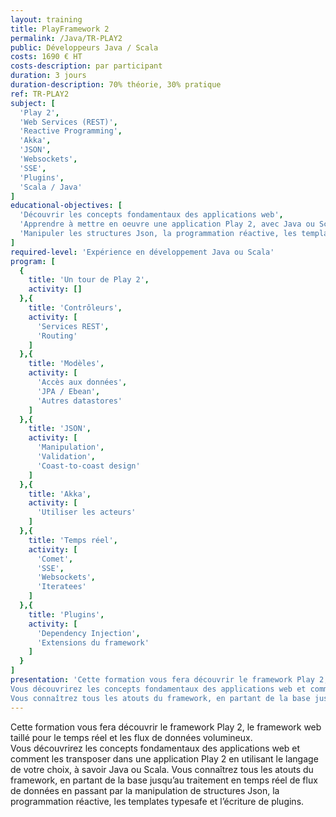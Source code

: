 ```yaml
---
layout: training
title: PlayFramework 2
permalink: /Java/TR-PLAY2
public: Développeurs Java / Scala
costs: 1690 € HT
costs-description: par participant
duration: 3 jours
duration-description: 70% théorie, 30% pratique
ref: TR-PLAY2
subject: [
  'Play 2',
  'Web Services (REST)',
  'Reactive Programming',
  'Akka',
  'JSON',
  'Websockets',
  'SSE',
  'Plugins',
  'Scala / Java'
]
educational-objectives: [
  'Découvrir les concepts fondamentaux des applications web',
  'Apprendre à mettre en oeuvre une application Play 2, avec Java ou Scala',
  'Manipuler les structures Json, la programmation réactive, les templates typesafe et l’écriture de plugins.'
]
required-level: 'Expérience en développement Java ou Scala'
program: [
  {
    title: 'Un tour de Play 2',
    activity: []
  },{
    title: 'Contrôleurs',
    activity: [
      'Services REST',
      'Routing'
    ]
  },{
    title: 'Modèles',
    activity: [
      'Accès aux données',
      'JPA / Ebean',
      'Autres datastores'
    ]
  },{
    title: 'JSON',
    activity: [
      'Manipulation',
      'Validation',
      'Coast-to-coast design'
    ]
  },{
    title: 'Akka',
    activity: [
      'Utiliser les acteurs'
    ]
  },{
    title: 'Temps réel',
    activity: [
      'Comet',
      'SSE',
      'Websockets',
      'Iteratees'
    ]
  },{
    title: 'Plugins',
    activity: [
      'Dependency Injection',
      'Extensions du framework'
    ]
  }
]
presentation: 'Cette formation vous fera découvrir le framework Play 2, le framework web taillé pour le temps réel et les flux de données volumineux.
Vous découvrirez les concepts fondamentaux des applications web et comment les transposer dans une application Play 2 en utilisant le langage de votre choix, à savoir Java ou Scala.
Vous connaîtrez tous les atouts du framework, en partant de la base jusqu’au traitement en temps réel de flux de données en passant par la manipulation de structures Json, la programmation réactive, les templates typesafe et l’écriture de plugins.'
---
```


Cette formation vous fera découvrir le framework Play 2, le framework web taillé pour le temps réel et les flux de données volumineux.  
Vous découvrirez les concepts fondamentaux des applications web et comment les transposer dans une application Play 2 en utilisant le langage de votre choix, à savoir Java ou Scala.
Vous connaîtrez tous les atouts du framework, en partant de la base jusqu’au traitement en temps réel de flux de données en passant par la manipulation de structures Json, la programmation réactive, les templates typesafe et l’écriture de plugins.  
